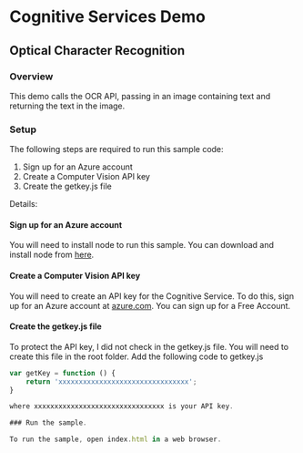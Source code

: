 # Cognitive Services Demo

## Optical Character Recognition

### Overview

This demo calls the OCR API, passing in an image containing text and returning the text in the image.

### Setup

The following steps are required to run this sample code:

1. Sign up for an Azure account
2. Create a Computer Vision API key
3. Create the getkey.js file

Details:

#### Sign up for an Azure account

You will need to install node to run this sample. You can download and install node from [here](https://nodejs.org/).

#### Create a Computer Vision API key

You will need to create an API key for the Cognitive Service. To do this, sign up for an Azure account at [azure.com](http://azure.com). You can sign up for a Free Account.

#### Create the getkey.js file

To protect the API key, I did not check in the getkey.js file. You will need to create this file in the root folder. Add the following code to getkey.js

```javascript
var getKey = function () {
    return 'xxxxxxxxxxxxxxxxxxxxxxxxxxxxxxxx';
}

where xxxxxxxxxxxxxxxxxxxxxxxxxxxxxxxx is your API key.

### Run the sample.

To run the sample, open index.html in a web browser.
